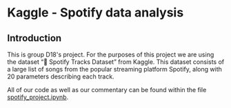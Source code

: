 # Kaggle - Spotify data analysis

## Introduction

This is group D18's project.
For the purposes of this project we are using the dataset “🎹 Spotify Tracks Dataset” from Kaggle. This dataset consists of a large list of songs from the popular streaming platform Spotify, along with 20 parameters describing each track.

All of our code as well as our commentary can be found within the file [spotify_project.ipynb](/spotify_project.ipynb).

